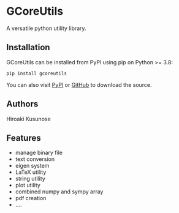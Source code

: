 # GCoreUtils

A versatile python utility library.

## Installation

GCoreUtils can be installed from PyPI using pip on Python >= 3.8:
```
pip install gcoreutils
```
You can also visit
[PyPI](https://pypi.org/project/gcoreutils/) or [GitHub](https://github.com/CMT-MU/GCoreUtils) to download the source.

## Authors
Hiroaki Kusunose


## Features
- manage binary file
- text conversion
- eigen system
- LaTeX utility
- string utility
- plot utility
- combined numpy and sympy array
- pdf creation
- ....
